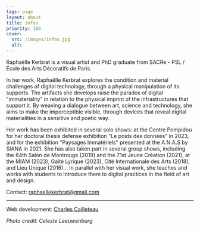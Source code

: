 ```yaml
---
tags: page
layout: about
title: infos
priority: 100
cover:
  src: /images/infos.jpg
  alt: 
---
```


Raphaëlle Kerbrat is a visual artist and PhD graduate from SACRe - PSL / École des Arts Décoratifs de Paris.

In her work, Raphaëlle Kerbrat explores the condition and material challenges of digital technology, through a physical manipulation of its supports. The artifacts she develops raise the paradox of digital "immateriality" in relation to the physical imprint of the infrastructures that support it. By weaving a dialogue between art, science and technology, she aims to make the imperceptible visible, through devices that reveal digital materialities in a sensitive and poetic way.

Her work has been exhibited in several solo shows: at the Centre Pompidou for her doctoral thesis defense exhibition "Le poids des données" in 2023, and for the exhibition "Paysages Immatériels" presented at the A.N.A.S by SIANA in 2021. She has also taken part in several group shows, including the 64th Salon de Montrouge (2019) and the 71st Jeune Création (2021), at the MIAM (2023), Gaîté Lyrique (2023), Cité Internationale des Arts (2018), and Lieu Unique (2016)... In parallel with her visual work, she teaches and works with students to introduce them to digital practices in the field of art and design.

Contact: [raphaellekerbrat@gmail.com](mailto:raphaellekerbrat@gmail.com)  

- - - - - -

Web development: [Charles Cailleteau](https://charlescailleteau.com/)

_Photo credit: Celeste Leeuwenburg_